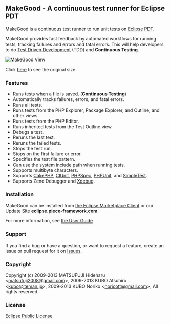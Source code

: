 ## MakeGood - A continuous test runner for Eclipse PDT

MakeGood is a continuous test runner to run unit tests on [Eclipse PDT](http://projects.eclipse.org/projects/tools.pdt).

MakeGood provides fast feedback by automated workflows for running tests, tracking failures and errors and fatal errors. This will help developers to do [Test Driven Development](http://en.wikipedia.org/wiki/Test-driven_development) (TDD) and **Continuous Testing**.

![MakeGood View](https://github.com/piece/makegood/wiki/images/makegood_view_800.png)

Click [here](https://github.com/piece/makegood/wiki/images/makegood_view.png) to see the original size.

### Features

* Runs tests when a file is saved. (**Continuous Testing**)
* Automatically tracks failures, errors, and fatal errors.
* Runs all tests.
* Runs tests from the PHP Explorer, Package Explorer, and Outline, and other views.
* Runs tests from the PHP Editor.
* Runs inherited tests from the Test Outline view.
* Debugs a test.
* Reruns the last test.
* Reruns the failed tests.
* Stops the test run.
* Stops on the first failure or error.
* Specifies the test file pattern.
* Can use the system include path when running tests.
* Supports multibyte characters.
* Supports [CakePHP](http://cakephp.org/), [CIUnit](http://www.knollet.com/foostack/), [PHPSpec](http://www.phpspec.net/), [PHPUnit](https://github.com/sebastianbergmann/phpunit), and [SimpleTest](http://simpletest.org/).
* Supports Zend Debugger and [Xdebug](http://xdebug.org/).

### Installation

MakeGood can be installed from [the Eclipse Marketplace Client](http://marketplace.eclipse.org/marketplace-client-intro) or our Update Site **eclipse.piece-framework.com**.

For more information, see [the User Guide](http://piece-framework.com/projects/makegood/wiki/MakeGood_User_Guide_1_7_0)

### Support

If you find a bug or have a question, or want to request a feature, create an issue or pull request for it on [Issues](https://github.com/piece/makegood/issues).

### Copyright

Copyright (c) 2009-2013 MATSUFUJI Hideharu \<matsufuji2008@gmail.com\>, 2009-2013 KUBO Atsuhiro \<kubo@iteman.jp\>, 2009-2013 KUBO Noriko \<noricott@gmail.com\>, All rights reserved.

### License

[Eclipse Public License](http://www.eclipse.org/legal/epl-v10.html)
